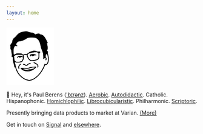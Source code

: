 ```yaml
---
layout: home
---
```

<img src="/assets/images/pmb.avatar.tr.png" width="25%" height="25%">

👋 Hey, it's Paul Berens (['b&#x026A;r&#x0259;nz](/assets/audio/berens.mp3)). [Aerobic](/run/). [Autodidactic](/learning/). Catholic. Hispanophonic. [Homichlophilic](/sf/). [Librocubicularistic](/books/). Philharmonic. [Scriptoric](/blog/).

Presently bringing data products to market at Varian. [(More)](/bio/)

Get in touch on <a href="https://signal.org" target="_blank">Signal</a> and [elsewhere](/contact/).
